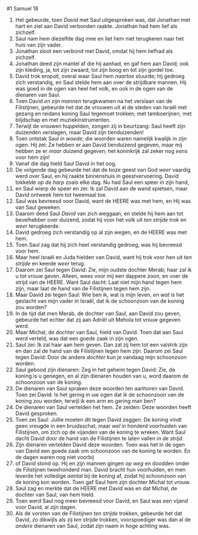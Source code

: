 #1 Samuel 18
1. Het gebeurde, toen *David* met Saul uitgesproken was, dat Jonathan met hart en ziel aan David verbonden raakte. Jonathan had hem lief als zichzelf.
2. Saul nam hem diezelfde dag mee en liet hem niet terugkeren naar het huis van zijn vader.
3. Jonathan sloot een verbond met David, omdat hij hem liefhad als zichzelf.
4. Jonathan deed zijn mantel af die hij aanhad, en gaf hem aan David; ook zijn kleding, ja, tot zijn zwaard, tot zijn boog en tot zijn gordel toe.
5. David trok eropuit, overal waar Saul hem *naartoe* stuurde; hij gedroeg zich verstandig, en Saul stelde hem aan over de strijdbare mannen. Hij was goed in de ogen van heel het volk, en ook in de ogen van de dienaren van Saul.
6. Toen David *en zijn mannen* terugkwamen na het verslaan van de Filistijnen, gebeurde het dat de vrouwen uit al de steden van Israël met gezang en reidans koning Saul tegemoet trokken; met tamboerijnen, met blijdschap en met muziekinstrumenten.
7. Terwijl de vrouwen huppelden, zongen zij in beurtzang: Saul heeft zijn duizenden verslagen, maar David zijn tienduizenden!
8. Toen ontstak Saul *in woede*; die woorden waren namelijk kwalijk in zijn ogen. Hij zei: Ze hebben er aan David tienduizend gegeven, maar mij hebben ze er *maar* duizend gegeven; het koninkrijk zal zeker nog *eens* voor hém zijn!
9. Vanaf die dag hield Saul David in het oog.
10. De volgende dag gebeurde het dat de boze geest van God *weer* vaardig werd over Saul, en hij raakte binnenshuis in geestvervoering. David tokkelde *op de harp* zoals elke dag. Nu had Saul een speer in zijn hand,
11. en Saul wierp de speer en zei: Ik zal David aan de wand spietsen, maar David ontweek hem tot tweemaal toe.
12. Saul was bevreesd voor David, want de HEERE was met hem, en Hij was van Saul geweken.
13. Daarom deed Saul *David* van zich weggaan, en stelde hij hem aan tot bevelhebber over duizend, zodat hij voor het volk uit *ten strijde* trok en *weer* terugkeerde.
14. David gedroeg zich verstandig op al zijn wegen, en de HEERE was met hem.
15. Toen Saul zag dat hij zich heel verstandig gedroeg, was hij bevreesd voor hem.
16. Maar heel Israël en Juda hielden van David, want hij trok voor hen uit *ten strijde* en keerde *weer* terug.
17. Daarom zei Saul tegen David: Zie, mijn oudste dochter Merab; haar zal ik u tot vrouw geven. Alleen, wees voor mij een dappere zoon, en voer de strijd van de HEERE. Want Saul dacht: Laat niet mijn hand tegen hem zijn, maar laat de hand van de Filistijnen tegen hem zijn.
18. Maar David zei tegen Saul: Wie ben ik, wat is mijn leven, *en wat is* het geslacht van mijn vader in Israël, dat ik de schoonzoon van de koning zou worden?
19. In de tijd dat men Merab, de dochter van Saul, aan David zou geven, gebeurde het echter dat zij aan Adriël uit Mehola tot vrouw gegeven werd.
20. Maar Michal, de dochter van Saul, hield van David. Toen dat aan Saul werd verteld, was dat een goede zaak in zijn ogen.
21. Saul zei: Ik zal haar aan hem geven. Dan zal zij hem tot een valstrik zijn en dan zal de hand van de Filistijnen tegen hem zijn. Daarom zei Saul tegen David: Door de andere *dochter* kun je vandaag mijn schoonzoon worden.
22. Saul gebood zijn dienaren: Zeg in het geheim tegen David: Zie, de koning is u genegen, en al zijn dienaren houden van u, word daarom de schoonzoon van de koning.
23. De dienaren van Saul spraken deze woorden ten aanhoren van David. Toen zei David: Is het gering in uw ogen dat ik de schoonzoon van de koning zou worden, terwijl ik een arm en gering man ben?
24. De dienaren van Saul vertelden het hem. Ze zeiden: Deze woorden heeft David gesproken.
25. Toen zei Saul: Jullie moeten dit tegen David zeggen: De koning vindt geen vreugde in een bruidsschat, maar *wel* in honderd voorhuiden van Filistijnen, om zich op de vijanden van de koning te wreken. Want Saul dacht David door de hand van de Filistijnen te laten vallen *in de strijd*.
26. Zijn dienaren vertelden David deze woorden. Toen was het in de ogen van David een goede zaak om schoonzoon van de koning te worden. En de dagen waren nog niet voorbij
27. of David stond op. Hij en zijn mannen gingen *op weg* en doodden onder de Filistijnen tweehonderd man. David bracht hun voorhuiden, en men leverde het volledige *aantal* bij de koning af, zodat hij schoonzoon van de koning kon worden. Toen gaf Saul hem zijn dochter Michal tot vrouw.
28. Saul zag en merkte dat de HEERE met David was en dat Michal, de dochter van Saul, van hem hield.
29. Toen werd Saul nog meer bevreesd voor David; en Saul was een vijand voor David, al *zijn* dagen.
30. Als de vorsten van de Filistijnen *ten strijde* trokken, gebeurde het dat David, zo dikwijls als zij *ten strijde* trokken, voorspoediger was dan al de *andere* dienaren van Saul, zodat zijn naam in hoge achting was.
